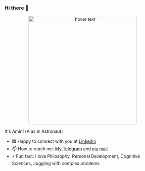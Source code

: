 ### Hi there 👋
<p align="center">
  <img src="https://media.giphy.com/media/9qyS7iGLcYfCg/giphy.gif" width="350" title="hover text">
</p>

It's Amin! (A as in Astronaut)
<br />
- 🟦 Happy to connect with you at [LinkedIn](https://www.linkedin.com/in/sed-amin-taheri/)
- 📫 How to reach me: [My Telegram](http://t.me/sed_amin_taheri) and [my mail](mailto:amintaheri90@gmail.com)   
- ⚡ Fun fact: I love Philosophy, Personal Development, Cognitive Sciences, Juggling with complex problems
